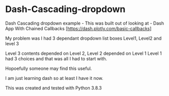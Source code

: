 # Dash-Cascading-dropdown
Dash Cascading dropdown example - 
This was built out of looking at - Dash App With Chained Callbacks [https://dash.plotly.com/basic-callbacks]  

My problem was I had 3 dependant dropdown list boxes
Level1, Level2 and level 3

Level 3 contents depended on Level 2, 
Level 2 depended on Level 1
Level 1 had 3 choices and that was all I had to start with.

Hopoefully someone may find this useful.

I am just learning dash so at least I have it now.

This was created and tested with Python 3.8.3
